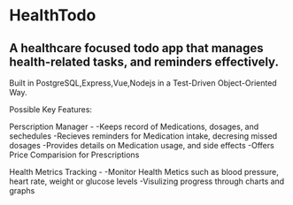 # HealthTodo

## A healthcare focused todo app that manages health-related tasks, and reminders effectively. 

Built in PostgreSQL,Express,Vue,Nodejs in a Test-Driven Object-Oriented Way.

Possible Key Features:

Perscription Manager -
    -Keeps record of Medications, dosages, and sechedules
    -Recieves reminders for Medication intake, decresing missed dosages
    -Provides details on Medication usage, and side effects
    -Offers Price Comparision for Prescriptions

Health Metrics Tracking - 
    -Monitor Health Metics such as blood pressure, heart rate, weight or glucose levels
    -Visulizing progress through charts and graphs
